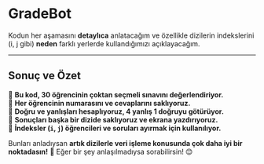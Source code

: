 # GradeBot
Kodun her aşamasını **detaylıca** anlatacağım ve özellikle dizilerin indekslerini (i, j gibi) **neden** farklı yerlerde kullandığımızı açıklayacağım.

---


## **Sonuç ve Özet**
📌 **Bu kod, 30 öğrencinin çoktan seçmeli sınavını değerlendiriyor.**  
📌 **Her öğrencinin numarasını ve cevaplarını saklıyoruz.**  
📌 **Doğru ve yanlışları hesaplıyoruz, 4 yanlış 1 doğruyu götürüyor.**  
📌 **Sonuçları başka bir dizide saklıyoruz ve ekrana yazdırıyoruz.**  
📌 **İndeksler (`i`, `j`) öğrencileri ve soruları ayırmak için kullanılıyor.**  

Bunları anladıysan **artık dizilerle veri işleme konusunda çok daha iyi bir noktadasın!** 🎯 Eğer bir şey anlaşılmadıysa sorabilirsin! 😊
